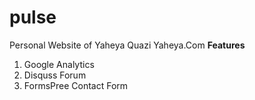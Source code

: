 # pulse
Personal Website of Yaheya Quazi
Yaheya.Com
**Features**
1. Google Analytics
2. Disquss Forum
3. FormsPree Contact Form
